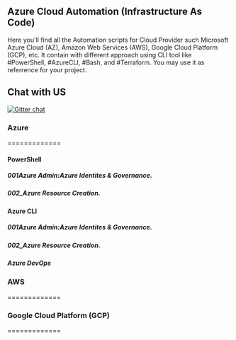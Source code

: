 
## Azure Cloud Automation (Infrastructure As Code)
Here you'll find all the Automation scripts for Cloud Provider such Microsoft Azure Cloud (AZ), Amazon Web Services (AWS), Google Cloud Platform (GCP), etc. It contain with different approach using CLI tool like #PowerShell, #AzureCLI, #Bash, and #Terraform. You may use it as referrence for your project.

## Chat with US

[![Gitter chat](https://badges.gitter.im/gitterHQ/gitter.png)](https://gitter.im/devops4meglobal/community)

### Azure
=============
#### PowerShell
##### 001Azure Admin:Azure Identites & Governance. 
##### 002_Azure Resource Creation. 

#### Azure CLI
##### 001Azure Admin:Azure Identites & Governance. 
##### 002_Azure Resource Creation.
##### Azure DevOps

### AWS
=============

### Google Cloud Platform (GCP)
=============